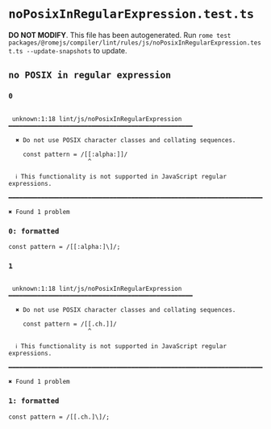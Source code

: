 # `noPosixInRegularExpression.test.ts`

**DO NOT MODIFY**. This file has been autogenerated. Run `rome test packages/@romejs/compiler/lint/rules/js/noPosixInRegularExpression.test.ts --update-snapshots` to update.

## `no POSIX in regular expression`

### `0`

```

 unknown:1:18 lint/js/noPosixInRegularExpression ━━━━━━━━━━━━━━━━━━━━━━━━━━━━━━━━━━━━━━━━━━━━━━━━━━━

  ✖ Do not use POSIX character classes and collating sequences.

    const pattern = /[[:alpha:]]/
                      ^

  ℹ This functionality is not supported in JavaScript regular expressions.

━━━━━━━━━━━━━━━━━━━━━━━━━━━━━━━━━━━━━━━━━━━━━━━━━━━━━━━━━━━━━━━━━━━━━━━━━━━━━━━━━━━━━━━━━━━━━━━━━━━━

✖ Found 1 problem

```

### `0: formatted`

```
const pattern = /[[:alpha:]\]/;

```

### `1`

```

 unknown:1:18 lint/js/noPosixInRegularExpression ━━━━━━━━━━━━━━━━━━━━━━━━━━━━━━━━━━━━━━━━━━━━━━━━━━━

  ✖ Do not use POSIX character classes and collating sequences.

    const pattern = /[[.ch.]]/
                      ^

  ℹ This functionality is not supported in JavaScript regular expressions.

━━━━━━━━━━━━━━━━━━━━━━━━━━━━━━━━━━━━━━━━━━━━━━━━━━━━━━━━━━━━━━━━━━━━━━━━━━━━━━━━━━━━━━━━━━━━━━━━━━━━

✖ Found 1 problem

```

### `1: formatted`

```
const pattern = /[[.ch.]\]/;

```
